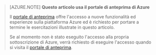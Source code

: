 ﻿
> [AZURE.NOTE] **Questo articolo usa il portale di anteprima di Azure**
> 
> Il [portale di anteprima](https://portal.azure.com/) offre l'accesso a nuove funzionalità ed esperienze sulla piattaforma Azure ed è richiesto per portare a termine le esercitazioni illustrate in questo articolo.
> 
> Se al momento non è stato eseguito l'accesso alla propria sottoscrizione di Azure, verrà richiesto di eseguire l'accesso quando si visita il [portale di anteprima](https://portal.azure.com/).


<!--HONumber=42-->
